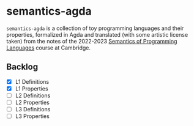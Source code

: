 # semantics-agda

`semantics-agda` is a collection of toy programming languages and their properties, formalized in Agda and translated (with some artistic license taken) from the notes of the 2022-2023 [Semantics of Programming Languages](https://www.cl.cam.ac.uk/teaching/2223/Semantics/notes.pdf) course at Cambridge.

## Backlog

- [x] L1 Definitions
- [x] L1 Properties
- [ ] L2 Definitions
- [ ] L2 Properties
- [ ] L3 Definitions
- [ ] L3 Properties